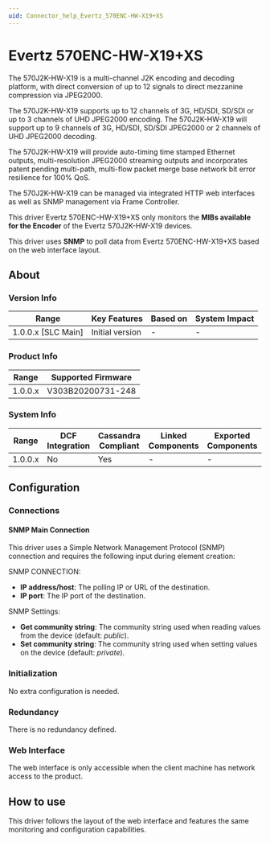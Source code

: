 ```yaml
---
uid: Connector_help_Evertz_570ENC-HW-X19+XS
---
```


# Evertz 570ENC-HW-X19+XS

The 570J2K-HW-X19 is a multi-channel J2K encoding and decoding platform, with direct conversion of up to 12 signals to direct mezzanine compression via JPEG2000.

The 570J2K-HW-X19 supports up to 12 channels of 3G, HD/SDI, SD/SDI or up to 3 channels of UHD JPEG2000 encoding. The 570J2K-HW-X19 will support up to 9 channels of 3G, HD/SDI, SD/SDI JPEG2000 or 2 channels of UHD JPEG2000 decoding.

The 570J2K-HW-X19 will provide auto-timing time stamped Ethernet outputs, multi-resolution JPEG2000 streaming outputs and incorporates patent pending multi-path, multi-flow packet merge base network bit error resilience for 100% QoS.

The 570J2K-HW-X19 can be managed via integrated HTTP web interfaces as well as SNMP management via Frame Controller.

This driver Evertz 570ENC-HW-X19+XS only monitors the **MIBs available for the Encoder** of the Evertz 570J2K-HW-X19 devices.

This driver uses **SNMP** to poll data from Evertz 570ENC-HW-X19+XS based on the web interface layout.

## About

### Version Info

| **Range**            | **Key Features** | **Based on** | **System Impact** |
|----------------------|------------------|--------------|-------------------|
| 1.0.0.x \[SLC Main\] | Initial version  | \-           | \-                |

### Product Info

| **Range** | **Supported Firmware** |
|-----------|------------------------|
| 1.0.0.x   | V303B20200731-248      |

### System Info

| **Range** | **DCF Integration** | **Cassandra Compliant** | **Linked Components** | **Exported Components** |
|-----------|---------------------|-------------------------|-----------------------|-------------------------|
| 1.0.0.x   | No                  | Yes                     | \-                    | \-                      |

## Configuration

### Connections

#### SNMP Main Connection

This driver uses a Simple Network Management Protocol (SNMP) connection and requires the following input during element creation:

SNMP CONNECTION:

- **IP address/host**: The polling IP or URL of the destination.
- **IP port**: The IP port of the destination.

SNMP Settings:

- **Get community string**: The community string used when reading values from the device (default: *public*).
- **Set community string**: The community string used when setting values on the device (default: *private*).

### Initialization

No extra configuration is needed.

### Redundancy

There is no redundancy defined.

### Web Interface

The web interface is only accessible when the client machine has network access to the product.

## How to use

This driver follows the layout of the web interface and features the same monitoring and configuration capabilities.
